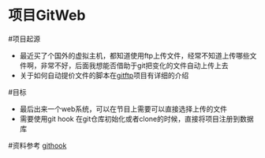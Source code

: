 项目GitWeb
===========================
#项目起源
* 最近买了个国外的虚拟主机，都知道使用ftp上传文件，经常不知道上传哪些文件啊，非常不好，后面我想能否借助于git把变化的文件自动上传上去
* 关于如何自动提价文件的脚本在[gitftp](https://github.com/apanly/gitftp)项目有详细的介绍

#目标
* 最后出来一个web系统，可以在节目上需要可以直接选择上传的文件
* 需要使用git hook 在git仓库初始化或者clone的时候，直接将项目注册到数据库


#资料参考
[githook](http://gitbook.liuhui998.com/5_8.html)


